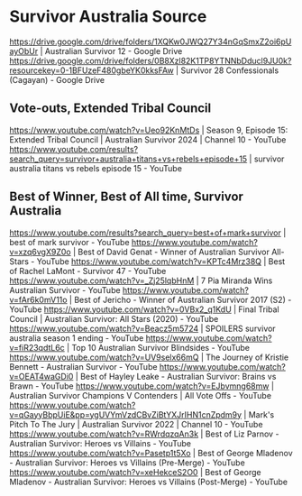 # Survivor Australia Source
https://drive.google.com/drive/folders/1XQKw0JWQ27Y34nGqSmxZ2oi6pUayObUr | Australian Survivor 12 - Google Drive
https://drive.google.com/drive/folders/0B8Xzl82K1TP8YTNNbDducl9JU0k?resourcekey=0-1BFUzeF480gbeYK0kksFAw | Survivor 28 Confessionals (Cagayan) - Google Drive

## Vote-outs, Extended Tribal Council
https://www.youtube.com/watch?v=Ueo92KnMtDs | Season 9, Episode 15: Extended Tribal Council | Australian Survivor 2024 | Channel 10 - YouTube
https://www.youtube.com/results?search_query=survivor+australia+titans+vs+rebels+episode+15 | survivor australia titans vs rebels episode 15 - YouTube

## Best of Winner, Best of All time, Survivor Australia

https://www.youtube.com/results?search_query=best+of+mark+survivor | best of mark survivor - YouTube
https://www.youtube.com/watch?v=xzq6vgX9Z0o | Best of David Genat - Winner of Australian Survivor All-Stars - YouTube
https://www.youtube.com/watch?v=KPTc4Mrz38Q | Best of Rachel LaMont - Survivor 47 - YouTube
https://www.youtube.com/watch?v=_Zj25lqbHnM | 7 Pia Miranda Wins Australian Survivor - YouTube
https://www.youtube.com/watch?v=fAr6k0mV11o | Best of Jericho - Winner of Australian Survivor 2017 (S2) - YouTube
https://www.youtube.com/watch?v=0VBx2_q1KdU | Final Tribal Council | Australian Survivor: All Stars (2020) - YouTube
https://www.youtube.com/watch?v=Beacz5m5724 | SPOILERS survivor australia season 1 ending - YouTube
https://www.youtube.com/watch?v=fiR23qdtL6c | Top 10 Australian Survivor Blindsides - YouTube
https://www.youtube.com/watch?v=UV9selx66mQ | The Journey of Kristie Bennett - Australian Survivor - YouTube
https://www.youtube.com/watch?v=OEAT4waGDi0 | Best of Hayley Leake - Australian Survivor: Brains vs Brawn - YouTube
https://www.youtube.com/watch?v=EJbvmng68mw | Australian Survivor Champions V Contenders | All Vote Offs - YouTube
https://www.youtube.com/watch?v=qGayyBbpUiE&pp=ygUVYmVzdCBvZiBtYXJrIHN1cnZpdm9y | Mark's Pitch To The Jury | Australian Survivor 2022 | Channel 10 - YouTube
https://www.youtube.com/watch?v=RWrdqzqAn3k | Best of Liz Parnov - Australian Survivor: Heroes vs Villains - YouTube
https://www.youtube.com/watch?v=Pasetp1t5Xo | Best of George Mladenov - Australian Survivor: Heroes vs Villains (Pre-Merge) - YouTube
https://www.youtube.com/watch?v=xeHekceS2O0 | Best of George Mladenov - Australian Survivor: Heroes vs Villains (Post-Merge) - YouTube